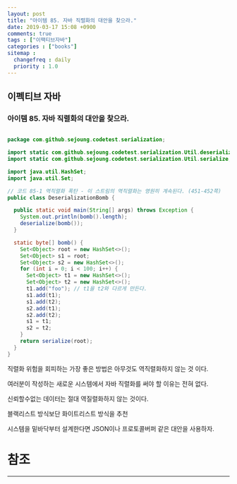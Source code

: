 ```yaml
---
layout: post
title: "아이템 85. 자바 직렬화의 대안을 찾으라."
date: 2019-03-17 15:08 +0900
comments: true
tags : ["이팩티브자바"]
categories : ["books"]
sitemap :
  changefreq : daily
  priority : 1.0
---
```

## 이펙티브 자바

### 아이템 85. 자바 직렬화의 대안을 찾으라.

```java

package com.github.sejoung.codetest.serialization;

import static com.github.sejoung.codetest.serialization.Util.deserialize;
import static com.github.sejoung.codetest.serialization.Util.serialize;

import java.util.HashSet;
import java.util.Set;

// 코드 85-1 역직렬화 폭탄 - 이 스트림의 역직렬화는 영원히 계속된다. (451-452쪽)
public class DeserializationBomb {

  public static void main(String[] args) throws Exception {
    System.out.println(bomb().length);
    deserialize(bomb());
  }

  static byte[] bomb() {
    Set<Object> root = new HashSet<>();
    Set<Object> s1 = root;
    Set<Object> s2 = new HashSet<>();
    for (int i = 0; i < 100; i++) {
      Set<Object> t1 = new HashSet<>();
      Set<Object> t2 = new HashSet<>();
      t1.add("foo"); // t1을 t2와 다르게 만든다.
      s1.add(t1);
      s1.add(t2);
      s2.add(t1);
      s2.add(t2);
      s1 = t1;
      s2 = t2;
    }
    return serialize(root);
  }
}


```

직렬화 위험을 회피하는 가장 좋은 방법은 아무것도 역직렬화하지 않는 것 이다.

여러분이 작성하는 새로운 시스템에서 자바 직렬화를 써야 할 이유는 전혀 없다.

신뢰할수없는 데이터는 절대 역질렬화하지 않는 것이다.

블랙리스트 방식보단 화이트리스트 방식을 추천

시스템을 밑바닥부터 설계한다면 JSON이나 프로토콜버퍼 같은 대안을 사용하자.

# 참조
-----



